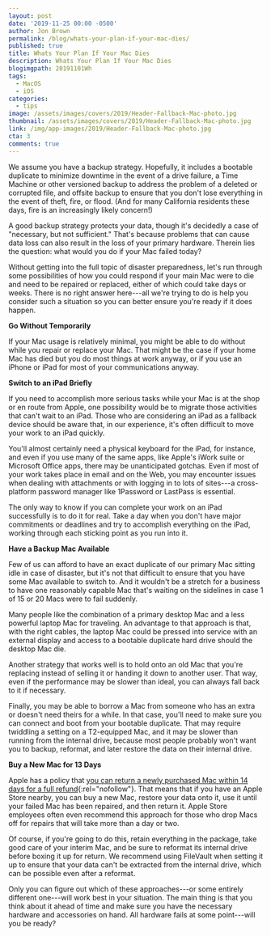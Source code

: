 ```yaml
---
layout: post
date: '2019-11-25 00:00 -0500'
author: Jon Brown
permalink: /blog/whats-your-plan-if-your-mac-dies/
published: true
title: Whats Your Plan If Your Mac Dies
description: Whats Your Plan If Your Mac Dies
blogimgpath: 20191101Wh
tags:
  - MacOS
  - iOS
categories:
  - tips
image: /assets/images/covers/2019/Header-Fallback-Mac-photo.jpg
thumbnail: /assets/images/covers/2019/Header-Fallback-Mac-photo.jpg
link: /img/app-images/2019/Header-Fallback-Mac-photo.jpg
cta: 3
comments: true
---
```

We assume you have a backup strategy. Hopefully, it includes a bootable
duplicate to minimize downtime in the event of a drive failure, a Time
Machine or other versioned backup to address the problem of a deleted or
corrupted file, and offsite backup to ensure that you don't lose
everything in the event of theft, fire, or flood. (And for many
California residents these days, fire is an increasingly likely
concern!)

A good backup strategy protects your data, though it's decidedly a case
of "necessary, but not sufficient." That's because problems that can
cause data loss can also result in the loss of your primary hardware.
Therein lies the question: what would you do if your Mac failed today?

Without getting into the full topic of disaster preparedness, let's run
through some possibilities of how you could respond if your main Mac
were to die and need to be repaired or replaced, either of which could
take days or weeks. There is no right answer here---all we're trying to
do is help you consider such a situation so you can better ensure you're
ready if it does happen.​

**Go Without Temporarily**

If your Mac usage is relatively minimal, you might be able to do without
while you repair or replace your Mac. That might be the case if your
home Mac has died but you do most things at work anyway, or if you use
an iPhone or iPad for most of your communications anyway.​

**Switch to an iPad Briefly**

If you need to accomplish more serious tasks while your Mac is at the
shop or en route from Apple, one possibility would be to migrate those
activities that can't wait to an iPad. Those who are considering an iPad
as a fallback device should be aware that, in our experience, it's often
difficult to move your work to an iPad
quickly.

You'll almost certainly need a physical keyboard for the iPad, for
instance, and even if you use many of the same apps, like Apple's iWork
suite or Microsoft Office apps, there may be unanticipated gotchas. Even
if most of your work takes place in email and on the Web, you may
encounter issues when dealing with attachments or with logging in to
lots of sites---a cross-platform password manager like 1Password or
LastPass is essential.

The only way to know if you can complete your work on an iPad
successfully is to do it for real. Take a day when you don't have major
commitments or deadlines and try to accomplish everything on the iPad,
working through each sticking point as you run into it.​

**Have a Backup Mac Available**

Few of us can afford to have an exact duplicate of our primary Mac
sitting idle in case of disaster, but it's not that difficult to ensure
that you have some Mac available to switch to. And it wouldn't be a
stretch for a business to have one reasonably capable Mac that's waiting
on the sidelines in case 1 of 15 or 20 Macs were to fail suddenly.

Many people like the combination of a primary desktop Mac and a less
powerful laptop Mac for traveling. An advantage to that approach is
that, with the right cables, the laptop Mac could be pressed into
service with an external display and access to a bootable duplicate hard
drive should the desktop Mac die.

Another strategy that works well is to hold onto an old Mac that you're
replacing instead of selling it or handing it down to another user. That
way, even if the performance may be slower than ideal, you can always
fall back to it if necessary.

Finally, you may be able to borrow a Mac from someone who has an extra
or doesn't need theirs for a while. In that case, you'll need to make
sure you can connect and boot from your bootable duplicate. That may
require twiddling a setting on a T2-equipped Mac, and it may be slower
than running from the internal drive, because most people probably won't
want you to backup, reformat, and later restore the data on their
internal drive.​

**Buy a New Mac for 13 Days**

Apple has a policy that [you can return a newly purchased Mac within 14
days for a full
refund](https://www.apple.com/shop/help/returns_refund){:rel="nofollow"}. That
means that if you have an Apple Store nearby, you can buy a new Mac,
restore your data onto it, use it until your failed Mac has been
repaired, and then return it. Apple Store employees often even recommend
this approach for those who drop Macs off for repairs that will take
more than a day or two.

Of course, if you're going to do this, retain everything in the package,
take good care of your interim Mac, and be sure to reformat its internal
drive before boxing it up for return. We recommend using FileVault when
setting it up to ensure that your data can't be extracted from the
internal drive, which can be possible even after a reformat.

Only you can figure out which of these approaches---or some entirely
different one---will work best in your situation. The main thing is that
you think about it ahead of time and make sure you have the necessary
hardware and accessories on hand. All hardware fails at some
point---will you be ready?